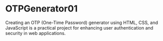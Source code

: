 # OTPGenerator01
Creating an OTP (One-Time Password) generator using HTML, CSS, and JavaScript is a practical project for enhancing user authentication and security in web applications. 
